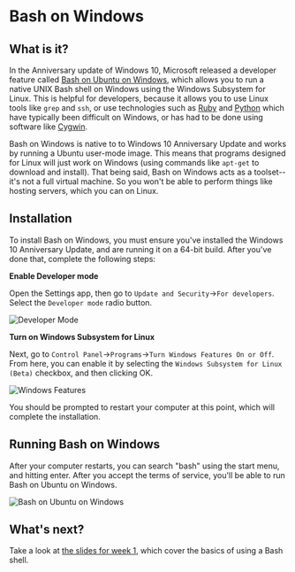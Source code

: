 # Bash on Windows

## What is it?
In the Anniversary update of Windows 10, Microsoft released a developer feature called [Bash on Ubuntu on Windows](https://msdn.microsoft.com/en-us/commandline/wsl/about), which allows you to run a native UNIX Bash shell on Windows using the Windows Subsystem for Linux. This is helpful for developers, because it allows you to use Linux tools like `grep` and `ssh`, or use technologies such as [Ruby](https://www.ruby-lang.org/) and [Python](https://www.python.org/) which have typically been difficult on Windows, or has had to be done using software like [Cygwin](https://www.cygwin.com).

Bash on Windows is native to to Windows 10 Anniversary Update and works by running a Ubuntu user-mode image. This means that programs designed for Linux will just work on Windows (using commands like `apt-get` to download and install). That being said, Bash on Windows acts as a toolset--it's not a full virtual machine. So you won't be able to perform things like hosting servers, which you can on Linux.

## Installation
To install Bash on Windows, you must ensure you've installed the Windows 10 Anniversary Update, and are running it on a 64-bit build. After you've done that, complete the following steps:

**Enable Developer mode**

Open the Settings app, then go to `Update and Security`->`For developers`. Select the `Developer mode` radio button.

![Developer Mode](https://github.com/shanedewael/CS-190-F2016/blob/master/tutorials/shells/bashonwindows_screenshots/bash-on-windows-devmode.png)

**Turn on Windows Subsystem for Linux**

Next, go to `Control Panel`->`Programs`->`Turn Windows Features On or Off`. From here, you can enable it by selecting the `Windows Subsystem for Linux (Beta)` checkbox, and then clicking OK.

![Windows Features](https://github.com/shanedewael/CS-190-F2016/blob/master/tutorials/shells/bashonwindows_screenshots/bash-on-windows-features.png)

You should be prompted to restart your computer at this point, which will complete the installation.

## Running Bash on Windows
After your computer restarts, you can search "bash" using the start menu, and hitting enter. After you accept the terms of service, you'll be able to run Bash on Ubuntu on Windows.

![Bash on Ubuntu on Windows](https://github.com/shanedewael/CS-190-F2016/blob/master/tutorials/shells/bashonwindows_screenshots/bash-on-windows-bashshell.png)

## What's next?
Take a look at [the slides for week 1](http://purdue-csusb.github.io/CS-190-F2016/slides/lecture1/#/), which cover the basics of using a Bash shell.



